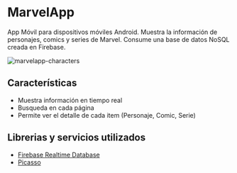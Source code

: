 # MarvelApp
App Móvil para dispositivos móviles Android. Muestra la información de personajes, comics y series de Marvel. 
Consume una base de datos NoSQL creada en Firebase.

![marvelapp-characters](https://user-images.githubusercontent.com/13221671/34645169-6e3d8b82-f314-11e7-83c3-6c02d9bae521.png)

## Características
* Muestra información en tiempo real
* Busqueda en cada página
* Permite ver el detalle de cada item (Personaje, Comic, Serie)

## Librerias y servicios utilizados
* [Firebase Realtime Database](https://firebase.google.com/products/realtime-database/)
* [Picasso](https://square.github.io/picasso/)
